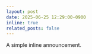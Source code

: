 ```yaml
---
layout: post
date: 2025-06-25 12:29:00-0900
inline: true
related_posts: false
---
```


A simple inline announcement.

